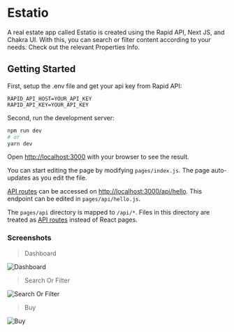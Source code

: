 # Estatio 
A real estate app called Estatio is created using the Rapid API, Next JS, and Chakra UI. With this, you can search or filter content according to your needs. Check out the relevant Properties Info.


## Getting Started

First, setup the .env file and get your api key from Rapid API:

```
RAPID_API_HOST=YOUR_API_KEY
RAPID_API_KEY=YOUR_API_KEY
```

Second, run the development server:

```bash
npm run dev
# or
yarn dev
```

Open [http://localhost:3000](http://localhost:3000) with your browser to see the result.

You can start editing the page by modifying `pages/index.js`. The page auto-updates as you edit the file.

[API routes](https://nextjs.org/docs/api-routes/introduction) can be accessed on [http://localhost:3000/api/hello](http://localhost:3000/api/hello). This endpoint can be edited in `pages/api/hello.js`.

The `pages/api` directory is mapped to `/api/*`. Files in this directory are treated as [API routes](https://nextjs.org/docs/api-routes/introduction) instead of React pages.

### Screenshots

> Dashboard

![Dashboard](https://user-images.githubusercontent.com/67114280/177991269-1482bd22-a502-49f1-8c94-fe8b6cd667c1.png)

> Search Or Filter

![Search Or Filter](https://user-images.githubusercontent.com/67114280/177991421-680fd81f-0124-462c-b5e4-92789331ca48.png)

> Buy 

![Buy](https://user-images.githubusercontent.com/67114280/177991494-3eff959b-018b-4691-8049-50cc03d46c29.png)





